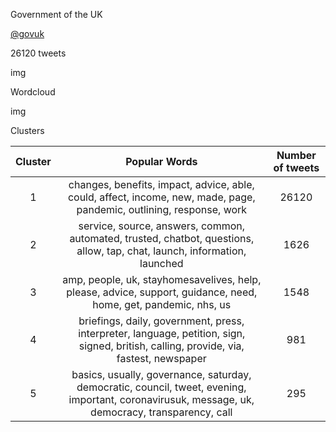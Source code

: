 Government of the UK

[@govuk](https://twitter.com/govuk)

26120 tweets

img



Wordcloud

img



Clusters

| **Cluster** |                      **Popular Words**                       | **Number of tweets** |
| :---------: | :----------------------------------------------------------: | :------------------: |
|      1      | changes, benefits, impact, advice, able, could, affect, income, new, made, page, pandemic, outlining, response, work |        26120         |
|      2      | service, source, answers, common, automated, trusted, chatbot, questions, allow, tap, chat, launch, information, launched |         1626         |
|      3      | amp, people, uk, stayhomesavelives, help, please, advice, support, guidance, need, home, get, pandemic, nhs, us |         1548         |
|      4      | briefings, daily, government, press, interpreter, language, petition, sign, signed, british, calling, provide, via, fastest, newspaper |         981          |
|      5      | basics, usually, governance, saturday, democratic, council, tweet, evening, important, coronavirusuk, message, uk, democracy, transparency, call |         295          |

